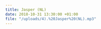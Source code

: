 ```yaml
---
title: Jasper (NL)
date: 2018-10-31 13:30:00 +01:00
file: "/uploads/4).%20Jasper%20(NL).mp3"
---
```



